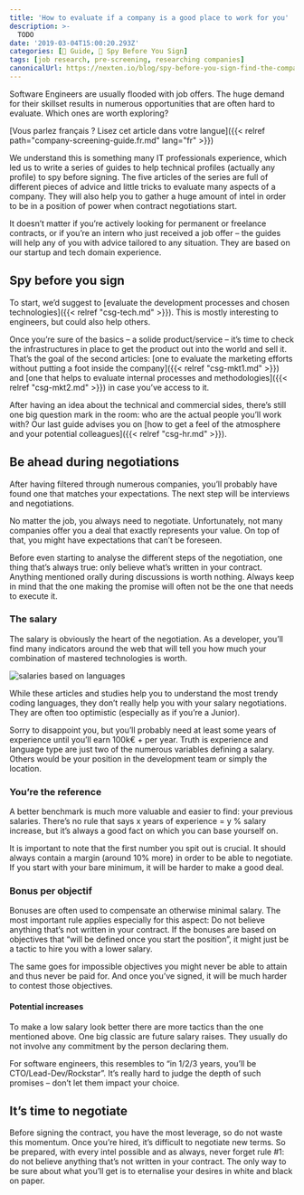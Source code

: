```yaml
---
title: 'How to evaluate if a company is a good place to work for you'
description: >-
  TODO
date: '2019-03-04T15:00:20.293Z'
categories: [📔 Guide, 🧐 Spy Before You Sign]
tags: [job research, pre-screening, researching companies]
canonicalUrl: https://nexten.io/blog/spy-before-you-sign-find-the-company-of-your-dreams-and-the-right-salary
---
```


Software Engineers are usually flooded with job offers. The huge demand for their skillset results in numerous opportunities that are often hard to evaluate. Which ones are worth exploring?

[Vous parlez français ? Lisez cet article dans votre langue]({{< relref path="company-screening-guide.fr.md" lang="fr" >}})



We understand this is something many IT professionals experience, which led us to write a series of guides to help technical profiles (actually any profile) to spy before signing. The five articles of the series are full of different pieces of advice and little tricks to evaluate many aspects of a company. They will also help you to gather a huge amount of intel in order to be in a position of power when contract negotiations start.



It doesn’t matter if you’re actively looking for permanent or freelance contracts, or if you’re an intern who just received a job offer – the guides will help any of you with advice tailored to any situation. They are based on our startup and tech domain experience.



## Spy before you sign



To start, we’d suggest to [evaluate the development processes and chosen technologies]({{< relref "csg-tech.md" >}}). This is mostly interesting to engineers, but could also help others.



Once you’re sure of the basics – a solide product/service – it’s time to check the infrastructures in place to get the product out into the world and sell it. That’s the goal of the second articles: [one to evaluate the marketing efforts without putting a foot inside the company]({{< relref "csg-mkt1.md" >}}) and [one that helps to evaluate internal processes and methodologies]({{< relref "csg-mkt2.md" >}}) in case you’ve access to it.



After having an idea about the technical and commercial sides, there’s still one big question mark in the room: who are the actual people you’ll work with? Our last guide advises you on [how to get a feel of the atmosphere and your potential colleagues]({{< relref "csg-hr.md" >}}).



## Be ahead during negotiations



After having filtered through numerous companies, you’ll probably have found one that matches your expectations. The next step will be interviews and negotiations.



No matter the job, you always need to negotiate. Unfortunately, not many companies offer you a deal that exactly represents your value. On top of that, you might have expectations that can’t be foreseen.



Before even starting to analyse the different steps of the negotiation, one thing that’s always true: only believe what’s written in your contract. Anything mentioned orally during discussions is worth nothing. Always keep in mind that the one making the promise will often not be the one that needs to execute it.



### The salary



The salary is obviously the heart of the negotiation. As a developer, you’ll find many indicators around the web that will tell you how much your combination of mastered technologies is worth.



![salaries based on languages](/img/2019/csg/pay-by-language.jpg)



While these articles and studies help you to understand the most trendy coding languages, they don’t really help you with your salary negotiations. They are often too optimistic (especially as if you’re a Junior).



Sorry to disappoint you, but you’ll probably need at least some years of experience until you’ll earn 100k€ + per year. Truth is experience and language type are just two of the numerous variables defining a salary. Others would be your position in the development team or simply the location.



### You’re the reference



A better benchmark is much more valuable and easier to find: your previous salaries. There’s no rule that says x years of experience = y % salary increase, but it’s always a good fact on which you can base yourself on.



It is important to note that the first number you spit out is crucial. It should always contain a margin (around 10% more) in order to be able to negotiate. If you start with your bare minimum, it will be harder to make a good deal.



### Bonus per objectif



Bonuses are often used to compensate an otherwise minimal salary. The most important rule applies especially for this aspect: Do not believe anything that’s not written in your contract. If the bonuses are based on objectives that “will be defined once you start the position”, it might just be a tactic to hire you with a lower salary.



The same goes for impossible objectives you might never be able to attain and thus never be paid for. And once you’ve signed, it will be much harder to contest those objectives.



#### Potential increases



To make a low salary look better there are more tactics than the one mentioned above. One big classic are future salary raises. They usually do not involve any commitment by the person declaring them.



For software engineers, this resembles to “in 1/2/3 years, you’ll be CTO/Lead-Dev/Rockstar”. It’s really hard to judge the depth of such promises – don’t let them impact your choice.



## It’s time to negotiate



Before signing the contract, you have the most leverage, so do not waste this momentum. Once you’re hired, it’s difficult to negotiate new terms. So be prepared, with every intel possible and as always, never forget rule #1: do not believe anything that’s not written in your contract. The only way to be sure about what you’ll get is to eternalise your desires in white and black on paper.

